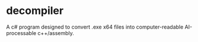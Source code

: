 # decompiler
A c# program designed to convert .exe x64 files into computer-readable AI-processable c++/assembly.
